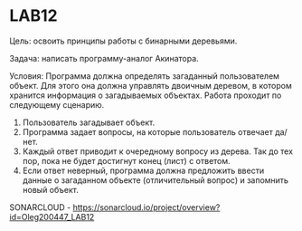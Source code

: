 # LAB12

Цель: освоить принципы работы с бинарными деревьями.

Задача: написать программу-аналог Акинатора.

Условия:
Программа должна определять загаданный пользователем объект. Для этого она должна управлять двоичным деревом, в котором хранится информация о загадываемых объектах. Работа проходит по следующему сценарию.

1)	Пользователь загадывает объект.
2)	Программа задает вопросы, на которые пользователь отвечает да/нет.
3)	Каждый ответ приводит к очередному вопросу из дерева. Так до тех пор, пока не будет достигнут конец (лист) с ответом.
4)	Если ответ неверный, программа должна предложить ввести данные о загаданном объекте (отличительный вопрос) и запомнить новый объект.

SONARCLOUD - https://sonarcloud.io/project/overview?id=Oleg200447_LAB12
